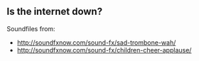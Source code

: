 ## Is the internet down?

Soundfiles from:

* http://soundfxnow.com/sound-fx/sad-trombone-wah/
* http://soundfxnow.com/sound-fx/children-cheer-applause/

